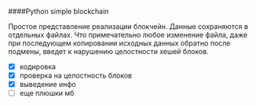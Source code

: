 
####Python simple blockchain

Простое представление реализации блокчейн.
Данные сохраняются в отдельных файлах. Что примечательно любое изменение файла, даже при последующем копировании исходных данных обратно после подмены, введет к нарушению целостности хешей блоков. 

-[x] кодировка 
-[x] проверка на целостность блоков 
-[x] выведение инфо
-[ ] еще  плюшки мб